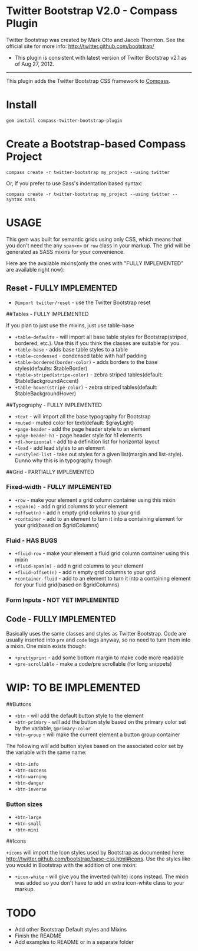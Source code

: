 Twitter Bootstrap V2.0 - Compass Plugin
=======================================

Twitter Bootstrap was created by Mark Otto and Jacob Thornton. See the official site for more info: <http://twitter.github.com/bootstrap/>

* This plugin is consistent with latest version of Twitter Bootstrap v2.1 as of Aug 27, 2012.

---------

This plugin adds the Twitter Bootstrap CSS framework to [Compass](http://compass-style.org/).

Install
=======

    gem install compass-twitter-bootstrap-plugin

Create a Bootstrap-based Compass Project
========================================

    compass create -r twitter-bootstrap my_project --using twitter

Or, If you prefer to use Sass's indentation based syntax:

    compass create -r twitter-bootstrap my_project --using twitter --syntax sass

USAGE
=====

This gem was built for semantic grids using only CSS, which means that you don't need the any `span<n>` or `row` class in your markup. The grid will be generated as SASS mixins for your convenience.

Here are the available mixins(only the ones with "FULLY IMPLEMENTED" are available right now):

## Reset - FULLY IMPLEMENTED
* `@import twitter/reset` - use the Twitter Bootstrap reset

##Tables - FULLY IMPLEMENTED

If you plan to just use the mixins, just use table-base

* `+table-defaults` - will import all base table styles for Bootstrap(striped, bordered, etc.). Use this if you think the classes are suitable for you.
* `+table-base` - adds base table styles to a table
* `+table-condensed` - condensed table with half padding
* `+table-bordered(border-color)` - adds borders to the base styles(defaults: $tableBorder)
* `+table-striped(stripe-color)` - zebra striped tables(default: $tableBackgroundAccent) 
* `+table-hover(stripe-color)` - zebra striped tables(default: $tableBackgroundHover)

##Typography - FULLY IMPLEMENTED

* `+text` - will import all the base typography for Bootstrap
* `+muted` - muted color for text(default: $grayLight)
* `+page-header` - add the page header style to an element
* `+page-header-h1` - page header style for h1 elements
* `+dl-horizontal` - add to a definition list for horizontal layout 
* `+lead` - add lead styles to an element
* `+unstyled-list` - take out styles for a given list(margin and list-style). Dunno why this is in typography though

##Grid - PARTIALLY IMPLEMENTED

### Fixed-width - FULLY IMPLEMENTED

* `+row` - make your element a grid column container using this mixin
* `+span(n)` - add n grid columns to your element
* `+offset(n)` - add n empty grid columns to your grid
* `+container` - add to an element to turn it into a containing element for your grid(based on $gridColumns)

### Fluid - HAS BUGS
* `+fluid-row` - make your element a fluid grid column container using this mixin
* `+fluid-span(n)` - add n grid columns to your element
* `+fluid-offset(n)` - add n empty grid columns to your grid
* `+container-fluid` - add to an element to turn it into a containing element for your fluid grid(based on $gridColumns)

### Form Inputs - NOT YET IMPLEMENTED

## Code - FULLY IMPLEMENTED

Basically uses the same classes and styles as Twitter Bootstrap. Code are usually inserted into `pre` and `code` tags anyway,
so no need to turn them into a mixin. One mixin exists though:

* `+prettyprint` - add some bottom margin to make code more readable
* `+pre-scrollable` - make a code/pre scrollable (for long snippets)

WIP: TO BE IMPLEMENTED
======

##Buttons

* `+btn` - will add the default button style to the element
* `+btn-primary` - will add the button style based on the primary color set by the variable, `@primary-color`
* `+btn-group` - will make the current element a button group container

The following will add button styles based on the associated color set by the variable with the same name:

* `+btn-info`
* `+btn-success`
* `+btn-warning`
* `+btn-danger`
* `+btn-inverse`

### Button sizes

* `+btn-large`
* `+btn-small`
* `+btn-mini`

##Icons

`+icons` will import the Icon styles used by Bootstrap as documented here: <http://twitter.github.com/bootstrap/base-css.html#icons>. Use the styles like you would in Bootstrap with the addition of one mixin:

* `+icon-white` - will give you the inverted (white) icons instead. The mixin was added so you don't have to add an extra icon-white class to your markup.

TODO
====

- Add other Bootstrap Default styles and Mixins
- Finish the README
- Add examples to README or in a separate folder
